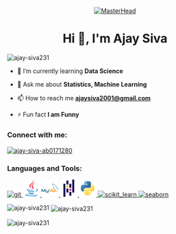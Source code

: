 <div align="center">
    <a href="https://rishavchanda.io">
        <img src="https://cdn.dribbble.com/users/143861/screenshots/2951104/immuta_philanthropy_dribbble.gif" alt="MasterHead" style="height: 200px;width: 400px;">
    </a>
</div>
<h1 align="center">Hi 👋, I'm Ajay Siva</h1>
<p align="left"> <img src="https://komarev.com/ghpvc/?username=ajay-siva231&label=Profile%20views&color=0e75b6&style=flat" alt="ajay-siva231" /> </p>

- 🌱 I’m currently learning **Data Science**

- 💬 Ask me about **Statistics, Machine Learning**

- 📫 How to reach me **ajaysiva2001@gmail.com**

- ⚡ Fun fact **I am Funny**

<h3 align="left">Connect with me:</h3>
<p align="left">
<a href="https://linkedin.com/in/ajay-siva-ab0171280" target="blank"><img align="center" src="https://raw.githubusercontent.com/rahuldkjain/github-profile-readme-generator/master/src/images/icons/Social/linked-in-alt.svg" alt="ajay-siva-ab0171280" height="30" width="40" /></a>
</p>

<h3 align="left">Languages and Tools:</h3>
<p align="left"> <a href="https://git-scm.com/" target="_blank" rel="noreferrer"> <img src="https://www.vectorlogo.zone/logos/git-scm/git-scm-icon.svg" alt="git" width="40" height="40"/> </a> <a href="https://www.java.com" target="_blank" rel="noreferrer"> <img src="https://raw.githubusercontent.com/devicons/devicon/master/icons/java/java-original.svg" alt="java" width="40" height="40"/> </a> <a href="https://www.mysql.com/" target="_blank" rel="noreferrer"> <img src="https://raw.githubusercontent.com/devicons/devicon/master/icons/mysql/mysql-original-wordmark.svg" alt="mysql" width="40" height="40"/> </a> <a href="https://pandas.pydata.org/" target="_blank" rel="noreferrer"> <img src="https://raw.githubusercontent.com/devicons/devicon/2ae2a900d2f041da66e950e4d48052658d850630/icons/pandas/pandas-original.svg" alt="pandas" width="40" height="40"/> </a> <a href="https://www.python.org" target="_blank" rel="noreferrer"> <img src="https://raw.githubusercontent.com/devicons/devicon/master/icons/python/python-original.svg" alt="python" width="40" height="40"/> </a> <a href="https://scikit-learn.org/" target="_blank" rel="noreferrer"> <img src="https://upload.wikimedia.org/wikipedia/commons/0/05/Scikit_learn_logo_small.svg" alt="scikit_learn" width="40" height="40"/> </a> <a href="https://seaborn.pydata.org/" target="_blank" rel="noreferrer"> <img src="https://seaborn.pydata.org/_images/logo-mark-lightbg.svg" alt="seaborn" width="40" height="40"/> </a> </p>

<p><img align="left" src="https://github-readme-stats.vercel.app/api/top-langs?username=ajay-siva231&show_icons=true&locale=en&layout=compact" alt="ajay-siva231" /></p>

<p>&nbsp;<img align="center" src="https://github-readme-stats.vercel.app/api?username=ajay-siva231&show_icons=true&locale=en" alt="ajay-siva231" /></p>

<p><img align="center" src="https://github-readme-streak-stats.herokuapp.com/?user=ajay-siva231&" alt="ajay-siva231" /></p>
